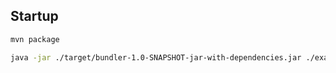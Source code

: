 
## Startup 

```sh
mvn package
```

```sh
java -jar ./target/bundler-1.0-SNAPSHOT-jar-with-dependencies.jar ./examples
```
